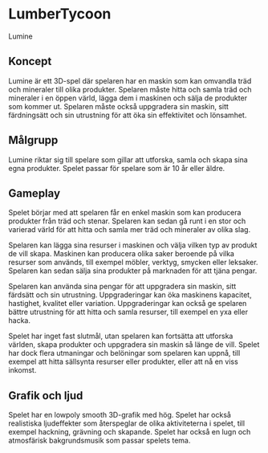 # LumberTycoon

Lumine 


## Koncept
Lumine är ett 3D-spel där spelaren har en maskin som kan omvandla träd och mineraler till olika produkter. 
Spelaren måste hitta och samla träd och mineraler i en öppen värld, lägga dem i maskinen och sälja de produkter som kommer ut. 
Spelaren måste också uppgradera sin maskin, sitt färdningsätt och sin utrustning för att öka sin effektivitet och lönsamhet.

## Målgrupp
Lumine riktar sig till spelare som gillar att utforska, samla och skapa sina egna produkter. Spelet passar för spelare som är 10 år eller äldre.

## Gameplay
Spelet börjar med att spelaren får en enkel maskin som kan producera produkter från träd och stenar. 
Spelaren kan sedan gå runt i en stor och varierad värld för att hitta och samla mer träd och mineraler av olika slag. 


Spelaren kan lägga sina resurser i maskinen och välja vilken typ av produkt de vill skapa. 
Maskinen kan producera olika saker beroende på vilka resurser som används, till exempel möbler, 
verktyg, smycken eller leksaker. Spelaren kan sedan sälja sina produkter på marknaden för att tjäna pengar.

Spelaren kan använda sina pengar för att uppgradera sin maskin, 
sitt färdsätt och sin utrustning. Uppgraderingar kan öka maskinens kapacitet, hastighet, kvalitet eller variation. 
Uppgraderingar kan också ge spelaren bättre utrustning för att hitta och samla resurser, till exempel en yxa eller hacka.

Spelet har inget fast slutmål, utan spelaren kan fortsätta att utforska världen, 
skapa produkter och uppgradera sin maskin så länge de vill. Spelet har dock flera utmaningar och belöningar som spelaren kan uppnå, 
till exempel att hitta sällsynta resurser eller produkter, eller att nå en viss inkomst.

## Grafik och ljud
Spelet har en lowpoly smooth 3D-grafik med hög. 
Spelet har också realistiska ljudeffekter som återspeglar de olika aktiviteterna i spelet, 
till exempel hackning, grävning och skapande. Spelet har också en lugn och atmosfärisk bakgrundsmusik som passar spelets tema.

